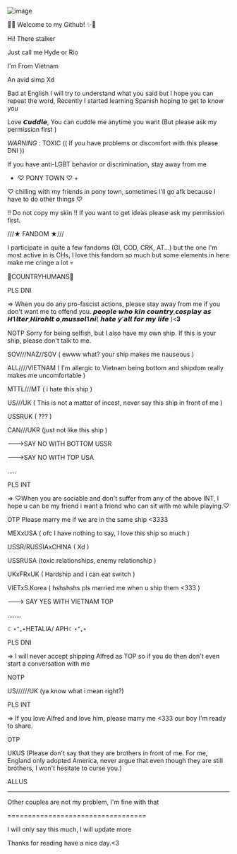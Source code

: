 ![image](https://github.com/user-attachments/assets/d52f0d1f-c8a7-421a-95ad-8a367eef034c)

🎉✨ Welcome to my Github! ✨🎉

Hi! There stalker

Just call me Hyde or Rio

I'm From Vietnam

An avid simp Xd

Bad at English I will try to understand what you said but I hope you can repeat the word, Recently I started learning Spanish hoping to get to know you

Love 𝘾𝙪𝙙𝙙𝙡𝙚, You can cuddle me anytime you want (But please ask my permission first )

_WARNING_ : TOXIC (( If you have problems or discomfort with this please DNI ))

If you have anti-LGBT behavior or discrimination, stay away from me

+ ♡ PONY TOWN ♡ +

♡ chilling with my friends in pony town, sometimes I'll go afk because I have to do other things ♡

!! Do not copy my skin !! If you want to get ideas please ask my permission first.

///★ FANDOM ★///

I participate in quite a few fandoms (GI, COD, CRK, AT...) but the one I'm most active in is CHs, I love this fandom so much but some elements in here make me cringe a lot 💀

💭COUNTRYHUMANS💭

PLS DNI

=> When you do any pro-fascist actions, please stay away from me if you don't want me to offend you. 𝙥𝙚𝙤𝙥𝙡𝙚 𝙬𝙝𝙤 𝙠𝙞𝙣 𝙘𝙤𝙪𝙣𝙩𝙧𝙮,𝙘𝙤𝙨𝙥𝙡𝙖𝙮 𝙖𝙨 𝙃𝟏𝙡𝙩𝙚𝙧,𝙃𝙞𝙧𝙤𝙝𝙡𝙩 𝙤,𝙢𝙪𝙨𝙨𝙤𝙡𝟏𝙣𝙞( 𝙝𝙖𝙩𝙚 𝙮'𝙖𝙡𝙡 𝙛𝙤𝙧 𝙢𝙮 𝙡𝙞𝙛𝙚 )<𝟑

NOTP Sorry for being selfish, but I also have my own ship. If this is your ship, please don't talk to me.

SOV///NAZ//SOV ( ewww what? your ship makes me nauseous )

ALL////VIETNAM ( I'm allergic to Vietnam being bottom and shipdom really makes me uncomfortable )

MTTL///MT ( i hate this ship )

US///UK ( This is not a matter of incest, never say this ship in front of me )

USSRUK ( ??? )

CAN///UKR (just not like this ship )

--->SAY NO WITH BOTTOM USSR

--->SAY NO WITH TOP USA

.....

PLS INT

=> ♡When you are sociable and don't suffer from any of the above INT, I hope u can be my friend i want a friend who can sit with me while playing.♡

OTP Please marry me if we are in the same ship <3333

MEXxUSA ( ofc I have nothing to say, I love this ship so much )

USSR/RUSSIAxCHINA ( Xd )

USSRUSA (toxic relationships, enemy relationship )

UKxFRxUK ( Hardship and i can eat switch )

VIETxS.Korea ( hshshshs pls married me when u ship them <333 )

---> SAY YES WITH VIETNAM TOP

........

☾⋆⁺₊⋆HETALIA/ APH☾⋆⁺₊⋆

PLS DNI

=> I will never accept shipping Alfred as TOP so if you do then don't even start a conversation with me

NOTP

US//////UK (ya know what i mean right?)

PLS INT

=> If you love Alfred and love him, please marry me <333 our boy I'm ready to share.

OTP

UKUS (Please don't say that they are brothers in front of me. For me, England only adopted America, never argue that even though they are still brothers, I won't hesitate to curse you.)

ALLUS

-----------

Other couples are not my problem, I'm fine with that

==================================

I will only say this much, I will update more

Thanks for reading have a nice day.<3




